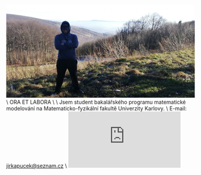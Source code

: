 ![Book yep](/yep.jpg)
\\
ORA ET LABORA
\\
\\
Jsem student bakalářského programu matematické modelování na Matematicko-fyzikální fakultě Univerzity Karlovy.
\\
E-mail: jirkapucek@seznam.cz
\\
<embed src="https://Jirkapucek.github.io/vitae.pdf" type="application/pdf" />
